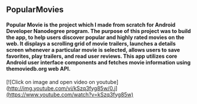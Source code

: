 ## PopularMovies
#### Popular Movie is the project which I made from scratch for Android Developer Nanodegree program. The purpose of this project was to build the app, to help users discover popular and highly rated movies on the web. It displays a scrolling grid of movie trailers, launches a details screen whenever a particular movie is selected, allows users to save favorites, play trailers, and read user reviews. This app utilizes core Android user interface components and fetches movie information using themoviedb.org web API.
 
[![Click on image and open video on youtube](http://img.youtube.com/vi/kSzq3fyg85w/0.j](https://www.youtube.com/watch?v=kSzq3fyg85w)
